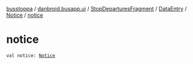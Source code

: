 [busstoppa](../../../../index.md) / [danbroid.busapp.ui](../../../index.md) / [StopDeparturesFragment](../../index.md) / [DataEntry](../index.md) / [Notice](index.md) / [notice](./notice.md)

# notice

`val notice: `[`Notice`](../../../../danbroid.busapp.metlink/-notice/index.md)